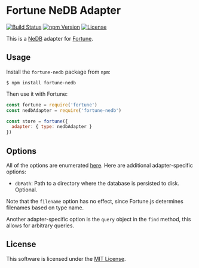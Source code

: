 # Fortune NeDB Adapter

[![Build Status](https://img.shields.io/travis/fortunejs/fortune-nedb/master.svg?style=flat-square)](https://travis-ci.org/fortunejs/fortune-nedb)
[![npm Version](https://img.shields.io/npm/v/fortune-nedb.svg?style=flat-square)](https://www.npmjs.com/package/fortune-nedb)
[![License](https://img.shields.io/npm/l/fortune-nedb.svg?style=flat-square)](https://raw.githubusercontent.com/fortunejs/fortune-nedb/master/LICENSE)

This is a [NeDB](https://github.com/louischatriot/nedb) adapter for [Fortune](http://fortunejs.com).


## Usage

Install the `fortune-nedb` package from `npm`:

```
$ npm install fortune-nedb
```

Then use it with Fortune:

```js
const fortune = require('fortune')
const nedbAdapter = require('fortune-nedb')

const store = fortune({
  adapter: { type: nedbAdapter }
})
```


## Options

All of the options are enumerated [here](https://github.com/louischatriot/nedb). Here are additional adapter-specific options:

- `dbPath`: Path to a directory where the database is persisted to disk. Optional.

Note that the `filename` option has no effect, since Fortune.js determines filenames based on type name.

Another adapter-specific option is the `query` object in the `find` method, this allows for arbitrary queries.


## License

This software is licensed under the [MIT License](//github.com/fortunejs/fortune-nedb/blob/master/LICENSE).
